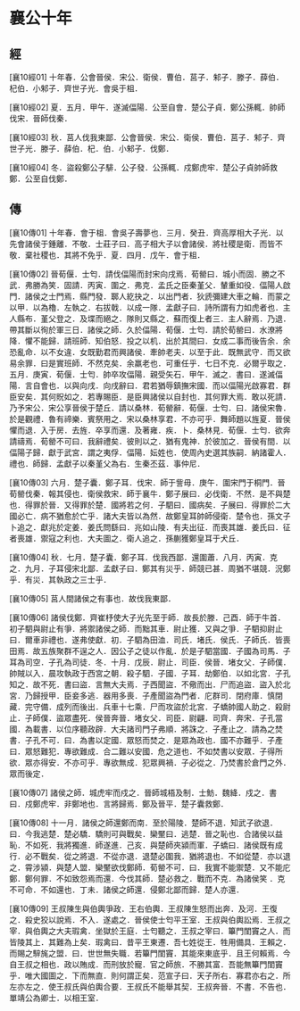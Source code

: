 # 襄公十年

## 經 <a name="09Xiang10Jing"></a>

<a name="09Xiang10Jing01">[襄10經01]</a> 十年春．公會晉侯．宋公．衛侯．曹伯．莒子．邾子．滕子．薛伯．杞伯．小邾子．齊世子光．會吳于柤．

<a name="09Xiang10Jing02">[襄10經02]</a> 夏．五月．甲午．遂滅偪陽．公至自會．楚公子貞．鄭公孫輒．帥師伐宋．晉師伐秦．

<a name="09Xiang10Jing03">[襄10經03]</a> 秋．莒人伐我東鄙．公會晉侯．宋公．衛侯．曹伯．莒子．邾子．齊世子光．滕子．薛伯．杞．伯．小邾子．伐鄭．

<a name="09Xiang10Jing04">[襄10經04]</a> 冬．盜殺鄭公子騑．公子發．公孫輒．戍鄭虎牢．楚公子貞帥師救鄭．公至自伐鄭．

## 傳 <a name="09Xiang10Zhuan"></a>

<a name="09Xiang10Zhuan01">[襄10傳01]</a> 十年春．會于柤．會吳子壽夢也．三月．癸丑．齊高厚相大子光．以先會諸侯于鍾離．不敬．士莊子曰．高子相大子以會諸侯．將社稷是衛．而皆不敬．棄社稷也．其將不免乎．夏．四月．戊午．會于柤．

<a name="09Xiang10Zhuan02">[襄10傳02]</a> 晉荀偃．士匄．請伐偪陽而封宋向戌焉．荀罃曰．城小而固．勝之不武．弗勝為笑．固請．丙寅．圍之．弗克．孟氏之臣秦堇父．輦重如役．偪陽人啟門．諸侯之士門焉．縣門發．郰人紇抉之．以出門者．狄虒彌建大車之輪．而蒙之以甲．以為櫓．左執之．右拔戟．以成一隊．孟獻子曰．詩所謂有力如虎者也．主人縣布．堇父登之．及堞而絕之．隊則又縣之．蘇而復上者三．主人辭焉．乃退．帶其斷以徇於軍三日．諸侯之師．久於偪陽．荀偃．士匄．請於荀罃曰．水潦將降．懼不能歸．請班師．知伯怒．投之以机．出於其間曰．女成二事而後告余．余恐亂命．以不女違．女既勤君而興諸侯．牽帥老夫．以至于此．既無武守．而又欲易余罪．曰是實班師．不然克矣．余羸老也．可重任乎．七日不克．必爾乎取之．五月．庚寅．荀偃．士匄．帥卒攻偪陽．親受矢石．甲午．滅之．書曰．遂滅偪陽．言自會也．以與向戌．向戌辭曰．君若猶辱鎮撫宋國．而以偪陽光啟寡君．群臣安矣．其何貺如之．若專賜臣．是臣興諸侯以自封也．其何罪大焉．敢以死請．乃予宋公．宋公享晉侯于楚丘．請以桑林．荀罃辭．荀偃．士匄．曰．諸侯宋魯．於是觀禮．魯有禘樂．賓祭用之．宋以桑林享君．不亦可乎．舞師題以旌夏．晉侯懼而退．入于房．去旌．卒享而還．及著雍．疾．卜．桑林見．荀偃．士匄．欲奔請禱焉．荀罃不可曰．我辭禮矣．彼則以之．猶有鬼神．於彼加之．晉侯有間．以偪陽子歸．獻于武宮．謂之夷俘．偪陽．妘姓也．使周內史選其族嗣．納諸霍人．禮也．師歸．孟獻子以秦堇父為右．生秦丕茲．事仲尼．

<a name="09Xiang10Zhuan03">[襄10傳03]</a> 六月．楚子囊．鄭子耳．伐宋．師于訾毋．庚午．圍宋門于桐門．晉荀罃伐秦．報其侵也．衛侯救宋．師于襄牛．鄭子展曰．必伐衛．不然．是不與楚也．得罪於晉．又得罪於楚．國將若之何．子駟曰．國病矣．子展曰．得罪於二大國必亡．病不猶愈於亡乎．諸大夫皆以為然．故鄭皇耳帥師侵衛．楚令也．孫文子卜追之．獻兆於定姜．姜氏問繇曰．兆如山陵．有夫出征．而喪其雄．姜氏曰．征者喪雄．禦寇之利也．大夫圖之．衛人追之．孫蒯獲鄭皇耳于犬丘．

<a name="09Xiang10Zhuan04">[襄10傳04]</a> 秋．七月．楚子囊．鄭子耳．伐我西鄙．還圍蕭．八月．丙寅．克之．九月．子耳侵宋北鄙．孟獻子曰．鄭其有災乎．師競已甚．周猶不堪競．況鄭乎．有災．其執政之三士乎．

<a name="09Xiang10Zhuan05">[襄10傳05]</a> 莒人間諸侯之有事也．故伐我東鄙．

<a name="09Xiang10Zhuan06">[襄10傳06]</a> 諸侯伐鄭．齊崔杼使大子光先至于師．故長於滕．己酉．師于牛首．初子駟與尉止有爭．將禦諸侯之師．而黜其車．尉止獲．又與之爭．子駟抑尉止曰．爾車非禮也．遂弗使獻．初．子駟為田洫．司氏．堵氏．侯氏．子師氏．皆喪田焉．故五族聚群不逞之人．因公子之徒以作亂．於是子駟當國．子國為司馬．子耳為司空．子孔為司徒．冬．十月．戊辰．尉止．司臣．侯晉．堵女父．子師僕．帥賊以入．晨攻執政于西宮之朝．殺子駟．子國．子耳．劫鄭伯．以如北宮．子孔知之．故不死．書曰盜．言無大夫焉．子西聞盜．不儆而出．尸而追盜．盜入於北宮．乃歸授甲．臣妾多逃．器用多喪．子產聞盜為門者．庀群司．閉府庫．慎閉藏．完守備．成列而後出．兵車十七乘．尸而攻盜於北宮．子蟜帥國人助之．殺尉止．子師僕．盜眾盡死．侯晉奔晉．堵女父．司臣．尉翩．司齊．奔宋．子孔當國．為載書．以位序聽政辟．大夫諸司門子弗順．將誅之．子產止之．請為之焚書．子孔不可．曰．為書以定國．眾怒而焚之．是眾為政也．國不亦難乎．子產曰．眾怒難犯．專欲難成．合二難以安國．危之道也．不如焚書以安眾．子得所欲．眾亦得安．不亦可乎．專欲無成．犯眾興禍．子必從之．乃焚書於倉門之外．眾而後定．

<a name="09Xiang10Zhuan07">[襄10傳07]</a> 諸侯之師．城虎牢而戍之．晉師城梧及制．士魴．魏絳．戍之．書曰．戍鄭虎牢．非鄭地也．言將歸焉．鄭及晉平．楚子囊救鄭．

<a name="09Xiang10Zhuan08">[襄10傳08]</a> 十一月．諸侯之師還鄭而南．至於陽陵．楚師不退．知武子欲退．曰．今我逃楚．楚必驕．驕則可與戰矣．欒黶曰．逃楚．晉之恥也．合諸侯以益恥．不如死．我將獨進．師遂進．己亥．與楚師夾潁而軍．子蟜曰．諸侯既有成行．必不戰矣．從之將退．不從亦退．退楚必圍我．猶將退也．不如從楚．亦以退之．霄涉潁．與楚人盟．欒黶欲伐鄭師．荀罃不可．曰．我實不能禦楚．又不能庀鄭．鄭何罪．不如致怨焉而還．今伐其師．楚必救之．戰而不克．為諸侯笑 ．克不可命．不如還也．丁未．諸侯之師還．侵鄭北鄙而歸．楚人亦還．

<a name="09Xiang10Zhuan09">[襄10傳09]</a> 王叔陳生與伯輿爭政．王右伯輿．王叔陳生怒而出奔．及河．王復之．殺史狡以說焉．不入．遂處之．晉侯使士匄平王室．王叔與伯輿訟焉．王叔之宰．與伯輿之大夫瑕禽．坐獄於王庭．士匄聽之．王叔之宰曰．篳門閨竇之人．而皆陵其上．其難為上矣．瑕禽曰．昔平王東遷．吾七姓從王．牲用備具．王賴之．而賜之騂旄之盟．曰．世世無失職．若篳門閨竇．其能來東底乎．且王何賴焉．今自王叔之相也．政以賄成．而刑放於寵．官之師旅．不勝其富．吾能無篳門閨竇乎．唯大國圖之．下而無直．則何謂正矣．范宣子曰．天子所右．寡君亦右之．所左亦左之．使王叔氏與伯輿合要．王叔氏不能舉其契．王叔奔晉．不書．不告也．單靖公為卿士．以相王室．

